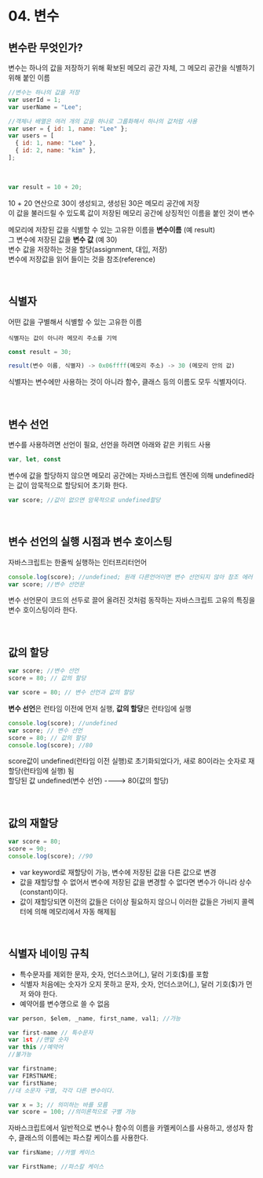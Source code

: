 # 04. 변수

## 변수란 무엇인가?

변수는 하나의 값을 저장하기 위해 확보된 메모리 공간 자체, 그 메모리 공간을 식별하기 위해 붙인 이름

```javascript
//변수는 하나의 값을 저장
var userId = 1;
var userName = "Lee";

//객체나 배열은 여러 개의 값을 하나로 그룹화해서 하나의 값처럼 사용
var user = { id: 1, name: "Lee" };
var users = [
  { id: 1, name: "Lee" },
  { id: 2, name: "kim" },
];
```

<br />

```javascript
var result = 10 + 20;
```

10 + 20 연산으로 30이 생성되고, 생성된 30은 메모리 공간에 저장 <br />
이 값을 불러드릴 수 있도록 값이 저장된 메모리 공간에 상징적인 이름을 붙인 것이 변수

메모리에 저장된 값을 식별할 수 있는 고유한 이름을 **변수이름** (예 result) <br />
그 변수에 저장된 값을 **변수 값** (예 30) <br />
변수 값을 저장하는 것을 할당(assignment, 대입, 저장) <br />
변수에 저장값을 읽어 들이는 것을 참조(reference)

<br />

## 식별자

어떤 값을 구별해서 식별할 수 있는 고유한 이름 <br />

```
식별자는 값이 아니라 메모리 주소를 기억
```

```javascript
const result = 30;

result(변수 이름, 식별자) -> 0x06ffff(메모리 주소) -> 30 (메모리 안의 값)
```

식별자는 변수에만 사용하는 것이 아니라 함수, 클래스 등의 이름도 모두 식별자이다.

<br />

## 변수 선언

변수를 사용하려면 선언이 필요, 선언을 하려면 아래와 같은 키워드 사용

```javascript
var, let, const
```

변수에 값을 할당하지 않으면 메모리 공간에는 자바스크립트 엔진에 의해 undefined라는 값이 암묵적으로 할당되어 초기화 한다.

```javascript
var score; //값이 없으면 암묵적으로 undefined할당
```

<br />

## 변수 선언의 실행 시점과 변수 호이스팅

자바스크립트는 한줄씩 실행하는 인터프리터언어

```javascript
console.log(score); //undefined; 원래 다른언어이면 변수 선언되지 않아 참조 에러 발생
var score; //변수 선언문
```

변수 선언문이 코드의 선두로 끌어 올려진 것처럼 동작하는 자바스크립트 고유의 특징을 변수 호이스팅이라 한다.

<br />

## 값의 할당

```javascript
var score; //변수 선언
score = 80; // 값의 할당
```

```javascript
var score = 80; // 변수 선언과 값의 할당
```

**변수 선언**은 런타임 이전에 먼저 실행, **값의 할당**은 런타임에 실행

```javascript
console.log(score); //undefined
var score; // 변수 선언
score = 80; // 값의 할당
console.log(score); //80
```

score값이 undefined(런타임 이전 실행)로 초기화되었다가, 새로 80이라는 숫자로 재할당(런타임에 실행) 됨<br />
할당된 값 undefined(변수 선언) ----> 80(값의 할당)

<br />

## 값의 재할당

```javascript
var score = 80;
score = 90;
console.log(score); //90
```

- var keyword로 재할당이 가능, 변수에 저장된 값을 다른 값으로 변경 <br />
- 값을 재할당할 수 없어서 변수에 저장된 값을 변경할 수 없다면 변수가 아니라 상수(constant)이다.
- 값이 재할당되면 이전의 값들은 더이상 필요하지 않으니 이러한 값들은 가비지 콜렉터에 의해 메모리에서 자동 해제됨

<br />

## 식별자 네이밍 규칙

- 특수문자를 제외한 문자, 숫자, 언더스코어(\_), 달러 기호($)를 포함
- 식별자 처음에는 숫자가 오지 못하고 문자, 숫자, 언더스코어(\_), 달러 기호($)가 먼저 와야 한다.
- 예약어를 변수명으로 쓸 수 없음

```javascript
var person, $elem, _name, first_name, val1; //가능
```

```javascript
var first-name // 특수문자
var 1st //맨앞 숫자
var this //예약어
//불가능
```

```javascript
var firstname;
var FIRSTNAME;
var firstName;
//대 소문자 구별, 각각 다른 변수이다.
```

```javascript
var x = 3; // 의미하는 바를 모름
var score = 100; //의미론적으로 구별 가능
```

자바스크립트에서 일반적으로 변수나 함수의 이름을 카멜케이스를 사용하고, 생성자 함수, 클래스의 이름에는 파스칼 케이스를 사용한다.

```javascript
var firsName; //카멜 케이스

var FirstName; //파스칼 케이스
```
